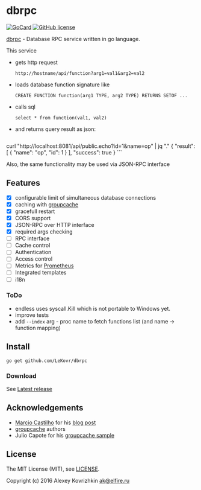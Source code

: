
dbrpc
=====

[![GoCard][1]][2]
[![GitHub license][3]][4]

[1]: https://goreportcard.com/badge/LeKovr/dbrpc
[2]: https://goreportcard.com/report/github.com/LeKovr/dbrpc
[3]: https://img.shields.io/badge/license-MIT-blue.svg
[4]: LICENSE

[dbrpc](https://github.com/LeKovr/dbrpc) - Database RPC service written in go language.

This service

* gets http request
    ```
    http://hostname/api/function?arg1=val1&arg2=val2
    ```
* loads database function signature like
    ```
    CREATE FUNCTION function(arg1 TYPE, arg2 TYPE) RETURNS SETOF ...
    ```
* calls sql
    ```
    select * from function(val1, val2)
    ```
* and returns query result as json:
    ```
curl "http://localhost:8081/api/public.echo?id=1&name=op" | jq "."
{
  "result": [
    {
      "name": "op",
      "id": 1
    }
  ],
  "success": true
}
    ```

Also, the same functionality may be used via JSON-RPC interface

Features
--------

* [x] configurable limit of simultaneous database connections
* [x] caching with [groupcache](github.com/golang/groupcache)
* [x] gracefull restart
* [x] CORS support
* [x] JSON-RPC over HTTP interface
* [x] required args checking
* [ ] RPC interface
* [ ] Cache control
* [ ] Authentication
* [ ] Access control
* [ ] Metrics for [Prometheus](https://prometheus.io/)
* [ ] Integrated templates
* [ ] i18n

### ToDo

* endless uses syscall.Kill which is not portable to Windows yet.
* improve tests
* add `--index` arg - proc name to fetch functions list (and name -> function mapping)

Install
-------

```
go get github.com/LeKovr/dbrpc
```

### Download

See [Latest release](https://github.com/LeKovr/dbrpc/latest)

Acknowledgements
----------------
* [Marcio Castilho](http://marcio.io) for his [blog post](http://marcio.io/2015/07/handling-1-million-requests-per-minute-with-golang/)
* [groupcache](https://github.com/golang/groupcache) authors
* Julio Capote for his [groupcache sample](https://github.com/capotej/groupcache-db-experiment)

License
-------

The MIT License (MIT), see [LICENSE](LICENSE).

Copyright (c) 2016 Alexey Kovrizhkin ak@elfire.ru
